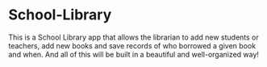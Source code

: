 # School-Library
This is a School Library app that allows the librarian to add new students or teachers, add new books and save records of who borrowed a given book and when. And all of this will be built in a beautiful and well-organized way!
